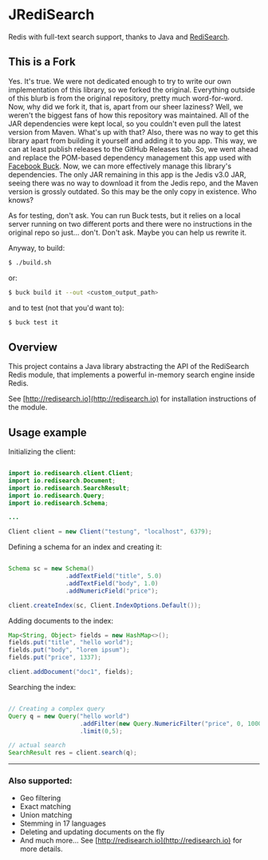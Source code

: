 # JRediSearch

Redis with full-text search support, thanks to Java and [RediSearch](https://redisearch.io).

## This is a Fork
Yes. It's true. We were not dedicated enough to try to write our own implementation of this library, so we forked the
original. Everything outside of this blurb is from the original repository, pretty much word-for-word. 
Now, why did we fork it, that is, apart from our sheer laziness? Well, we weren't the biggest fans of how this repository
was maintained. All of the JAR dependencies were kept local, so you couldn't even pull the latest version from Maven. 
What's up with that? Also, there was no way to get this library apart from building it yourself and adding it to you app.
This way, we can at least publish releases to the GitHub Releases tab. So, we went ahead and replace the POM-based dependency
management this app used with [Facebook Buck](https://buckbuild.com). Now, we can more effectively manage this library's
dependencies. The only JAR remaining in this app is the Jedis v3.0 JAR, seeing there was no way to download it from the 
Jedis repo, and the Maven version is grossly outdated. So this may be the only copy in existence. Who knows?

As for testing, don't ask. You can run Buck tests, but it relies on a local server running on two different ports and 
there were no instructions in the original repo so just... don't. Don't ask. Maybe you can help us rewrite it. 

Anyway, to build:

```bash
$ ./build.sh
```

or:

```bash
$ buck build it --out <custom_output_path>
```

and to test (not that you'd want to):

```bash
$ buck test it
```

## Overview 

This project contains a Java library abstracting the API of the RediSearch Redis module, that implements a powerful 
in-memory search engine inside Redis. 
 
See [http://redisearch.io](http://redisearch.io) for installation instructions of the module.

## Usage example

Initializing the client:

```java

import io.redisearch.client.Client;
import io.redisearch.Document;
import io.redisearch.SearchResult;
import io.redisearch.Query;
import io.redisearch.Schema;

...

Client client = new Client("testung", "localhost", 6379);

```

Defining a schema for an index and creating it:

```java

Schema sc = new Schema()
                .addTextField("title", 5.0)
                .addTextField("body", 1.0)
                .addNumericField("price");

client.createIndex(sc, Client.IndexOptions.Default());

```
 
Adding documents to the index:

```java
Map<String, Object> fields = new HashMap<>();
fields.put("title", "hello world");
fields.put("body", "lorem ipsum");
fields.put("price", 1337);

client.addDocument("doc1", fields);

```

Searching the index:

```java

// Creating a complex query
Query q = new Query("hello world")
                    .addFilter(new Query.NumericFilter("price", 0, 1000))
                    .limit(0,5);

// actual search
SearchResult res = client.search(q);


```

---
 
### Also supported:

* Geo filtering
* Exact matching
* Union matching
* Stemming in 17 languages
* Deleting and updating documents on the fly
* And much more... See [http://redisearch.io](http://redisearch.io) for more details.

